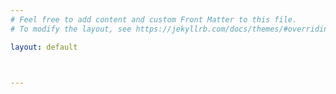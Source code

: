 ```yaml
---
# Feel free to add content and custom Front Matter to this file.
# To modify the layout, see https://jekyllrb.com/docs/themes/#overriding-theme-defaults

layout: default



---
```

